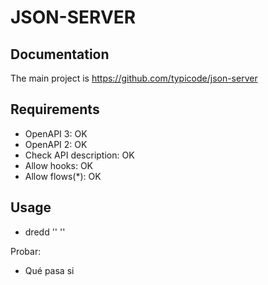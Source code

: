 # JSON-SERVER

## Documentation

The main project is https://github.com/typicode/json-server

## Requirements

- OpenAPI 3: OK
- OpenAPI 2: OK
- Check API description: OK
- Allow hooks: OK
- Allow flows(*): OK

## Usage

- dredd '<api-description-document>' '<api-location>'



Probar:
- Qué pasa si 
